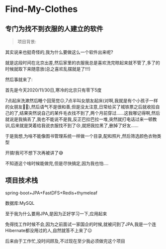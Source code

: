 # Find-My-Clothes
## 专门为找不到衣服的人建立的软件

> 项目背景:

其实说来也挺奇怪的,我为什么要做这么一个软件出来呢?

就是这段时间在北京出差,然后家里的衣服我总是喜欢洗完晾起来就不管了,多了的时候就取下来随意放(总之喜欢乱摆就是了!!!)

然后事就来了:

首先是今天2020/11/30日,寒冷的北京只有零下5度

7点起床洗漱然后睡个回笼觉😐,7点半叫女朋友起床(对啊,我就是有个小孩子一样的女朋友🧚‍♀️),然后语气不是很和善,但是没太注意,日常给买了城铁票之后就收拾自己的了,结果突然说自己的某件毛衣找不到了,两个月前穿过......这我哪记得啊,然后就说是我搞丢了,我也不能说不是我,反正巴拉巴拉一堆,突然就打电话过来一顿教训,后来就是哭着给我说衣服找不到了😢,就把我拉黑了,删掉了好友......

于是我想,为啥不能像图书管理系统一样做一个目录,配和照片,然后筛选颜色衣物类型

开搞!我可不想下次再被讲了😅

不知道这个啥时候能做完,但是尽快搞定,因为我也怕....

## 项目技术栈

spring-boot+JPA+FastDFS+Redis+thymeleaf

数据库:MySQL

至于我为什么要用JPA,是因为正好学习一下,应用起来

免得找工作时候不会,因为之前面试一家国企的时候,就被问到了JPA,我是一个连Hibernate都没用过的人,自然就答不上来了😑

后来由于工作忙,没时间顾及,不过现在至少我必须做完这个项目